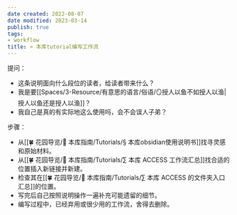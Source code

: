 ```yaml
---
date created: 2022-08-07
date modified: 2023-03-14
publish: true
tags:
- workflow
title: » 本库tutorial编写工作流
---
```

提问：

- 这条说明面向什么段位的读者，给读者带来什么？
- 我是要[[Spaces/3-Resource/有意思的语言/俗语/🪞授人以鱼不如授人以渔\|授人以鱼还是授人以渔]]？
- 我自己是真的有实际地这么使用吗，会不会误人子弟？

步骤：

- 从[[🍀 花园导览/🧰 本库指南/Tutorials/§ 本库obsidian使用说明书]]找寻灵感和原始材料。
- 从[[🍀 花园导览/🧰 本库指南/Tutorials/∑ 本库 ACCESS 工作流汇总]]找合适的位置插入新链接并新建。
- 检查其在[[🍀 花园导览/🧰 本库指南/Tutorials/∑ 本库 ACCESS 的文件夹入口汇总]]的位置。
- 写完后自己按照说明操作一遍补充可能遗留的细节。
- 编写过程中，已经弃用或很少用的工作流，舍得去删除。